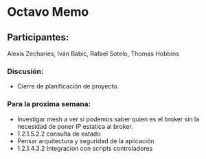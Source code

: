 # Octavo Memo

## Participantes:
Alexis Zecharies, Iván Babic, Rafael Sotelo, Thomas Hobbins

### Discusión:
- Cierre de planificación de proyecto.

### Para la proxima semana:
- Investigar mesh a ver si podemos saber quien es el broker sin la necesidad de poner IP estatica al broker.
- 1.2.1.5.2.2 consulta de estado
- Pensar arquitectura y seguridad de la aplicación
- 1.2.1.4.3.2 Integracion con scripts controladores
